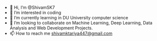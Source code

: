 - 👋 Hi, I’m @ShivamSK7
- 👀 I’m interested in coding
- 🌱 I’m currently learning in DU University computer science
- 💞️ I’m looking to collaborate on Machine Learning, Deep Learning, Data Analysis and Web Development Projects.
- 📫 How to reach me shivamktariya447@gmail.com

<!---
ShivamSK7/ShivamSK7 is a ✨ special ✨ repository because its `README.md` (this file) appears on your GitHub profile.
You can click the Preview link to take a look at your changes.
--->
